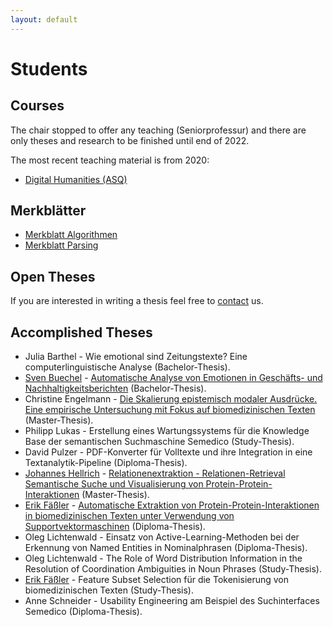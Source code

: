 ```yaml
---
layout: default
---
```


# Students

## Courses

The chair stopped to offer any teaching (Seniorprofessur) and there are only theses and research to be finished until end of 2022.

The most recent teaching material is from 2020:
* [Digital Humanities (ASQ)](/Courses/Digital+Humanities.html)


## Merkblätter

* [Merkblatt Algorithmen](/downloads/teaching/algorithmen-p-1310.pdf)
* [Merkblatt Parsing](/downloads/teaching/parsing.pdf)

## Open Theses

If you are interested in writing a thesis feel free to [contact](mailto:julielab@listserv.uni-jena.de) us.

## Accomplished Theses

* Julia Barthel - Wie emotional sind Zeitungstexte? Eine computerlinguistische Analyse (Bachelor-Thesis).
* [Sven Buechel](https://svenbuechel.github.io) - [Automatische Analyse von Emotionen in Geschäfts- und Nachhaltigkeitsberichten](/downloads/publications/thesis/BA_Buechel_Emotionsanalyse_2016-02-04.pdf) (Bachelor-Thesis).
* Christine Engelmann - [Die Skalierung epistemisch modaler Ausdrücke. Eine empirische Untersuchung mit Fokus auf biomedizinischen Texten](/downloads/publications/thesis/masterarbeit+engelmann.pdf) (Master-Thesis).
* Philipp Lukas - Erstellung eines Wartungssystems für die Knowledge Base der semantischen Suchmaschine Semedico (Study-Thesis).
* David Pulzer - PDF-Konverter für Volltexte und ihre Integration in eine Textanalytik-Pipeline (Diploma-Thesis).
* [Johannes Hellrich](/Staff/Johannes+Hellrich.html) - [Relationenextraktion - Relationen-Retrieval Semantische Suche und Visualisierung von Protein-Protein-Interaktionen](/downloads/publications/thesis/masterarbeit+hellrich.pdf) (Master-Thesis).
* [Erik Fäßler](/Staff/Erik+Fäßler.html) - [Automatische Extraktion von Protein-Protein-Interaktionen in biomedizinischen Texten unter Verwendung von Supportvektormaschinen](/downloads/publications/thesis/diploma_thesis_faessler.pdf) (Diploma-Thesis).
* Oleg Lichtenwald - Einsatz von Active-Learning-Methoden bei der Erkennung von Named Entities in Nominalphrasen (Diploma-Thesis).
* Oleg Lichtenwald - The Role of Word Distribution Information in the Resolution of Coordination Ambiguities in Noun Phrases (Study-Thesis).
* [Erik Fäßler](/Staff/Erik+Fäßler.html) - Feature Subset Selection für die Tokenisierung von biomedizinischen Texten (Study-Thesis).
* Anne Schneider - Usability Engineering am Beispiel des Suchinterfaces Semedico (Diploma-Thesis).
